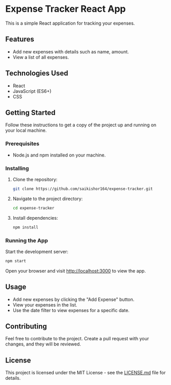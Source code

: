    # Expense Tracker React App

This is a simple React application for tracking your expenses.

## Features

- Add new expenses with details such as name, amount.
- View a list of all expenses.

## Technologies Used

- React
- JavaScript (ES6+)
- CSS

## Getting Started

Follow these instructions to get a copy of the project up and running on your local machine.

### Prerequisites

- Node.js and npm installed on your machine.

### Installing

1. Clone the repository:

   ```bash
   git clone https://github.com/saikishor164/expense-tracker.git
   ```

2. Navigate to the project directory:

   ```bash
   cd expense-tracker
   ```

3. Install dependencies:

   ```bash
   npm install
   ```

### Running the App

Start the development server:

```bash
npm start
```

Open your browser and visit [http://localhost:3000](http://localhost:3000) to view the app.

## Usage

- Add new expenses by clicking the "Add Expense" button.
- View your expenses in the list.
- Use the date filter to view expenses for a specific date.

## Contributing

Feel free to contribute to the project. Create a pull request with your changes, and they will be reviewed.

## License

This project is licensed under the MIT License - see the [LICENSE.md](LICENSE.md) file for details.
